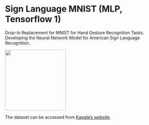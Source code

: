 # Sign Language MNIST (MLP, Tensorflow 1) 
Drop-In Replacement for MNIST for Hand Gesture Recognition Tasks.
Developing the Neural Network Model for American Sign Language Recognition.

<img src="https://user-images.githubusercontent.com/82322980/141560796-f86d84c4-49f7-4a3d-9673-93c5781955ba.png" width="200"/>

The dataset can be accessed from [Kaggle’s website](https://www.kaggle.com/datamunge/sign-language-mnist). 


